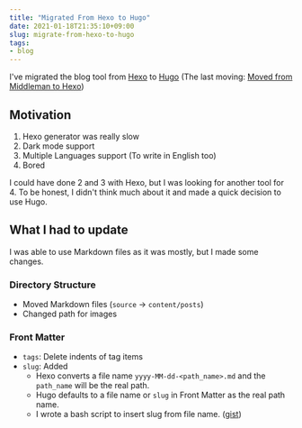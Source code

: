 ```yaml
---
title: "Migrated From Hexo to Hugo"
date: 2021-01-18T21:35:10+09:00
slug: migrate-from-hexo-to-hugo
tags:
- blog
---
```


I've migrated the blog tool from [Hexo](https://hexo.io/) to [Hugo](https://gohugo.io/)
(The last moving: [Moved from Middleman to Hexo](/move-to-hexo-from-middleman/)) 

## Motivation

1. Hexo generator was really slow
1. Dark mode support
1. Multiple Languages support (To write in English too)
1. Bored

I could have done 2 and 3 with Hexo, but I was looking for another tool for 4.
To be honest, I didn't think much about it and made a quick decision to use Hugo.

## What I had to update

I was able to use Markdown files as it was mostly, but I made some changes.

### Directory Structure

- Moved Markdown files (`source` -> `content/posts`)
- Changed path for images

### Front Matter

- `tags`: Delete indents of tag items
- `slug`: Added
    - Hexo converts a file name `yyyy-MM-dd-<path_name>.md` and the `path_name` will be the real path.
    - Hugo defaults to a file name or `slug` in Front Matter as the real path name.
    - I wrote a bash script to insert slug from file name. ([gist](https://gist.github.com/tanakaworld/519a3794d056cbc45d281ff1aa25c121))
